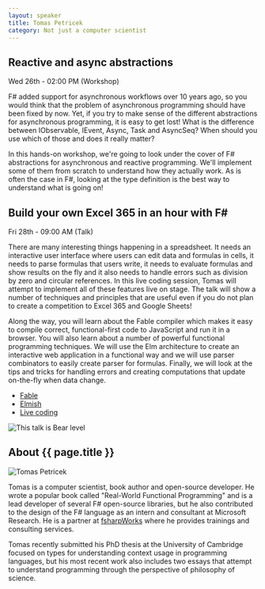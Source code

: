 ```yaml
---
layout: speaker
title: Tomas Petricek
category: Not just a computer scientist
---
```


<div class="row">
    <div class="col-md-6">
        <div class="speaker-talk">
            <div class="section-head">
                <h2 class="header-title">Reactive and async abstractions</h2>
                    <p class="header-desc">Wed 26th - 02:00 PM (Workshop)</p>
            </div>
            <div>
                <p>
                    F# added support for asynchronous workflows over 10 years ago, so you would think that the problem of asynchronous programming should have been fixed by now. Yet, if you try to make sense of the different abstractions for asynchronous programming, it is easy to get lost! What is the difference between IObservable, IEvent, Async, Task and AsyncSeq? When should you use which of those and does it really matter?
                </p>
                <p>
                    In this hands-on workshop, we're going to look under the cover of F# abstractions for asynchronous and reactive programming. We'll implement some of them from scratch to understand how they actually work. As is often the case in F#, looking at the type definition is the best way to understand what is going on!
                </p>
            </div>
        </div>
    </div>
    <div class="col-md-6">
        <div class="speaker-talk">
            <div class="section-head">
                <h2 class="header-title">Build your own Excel 365 in an hour with F#</h2>
                <p class="header-desc">Fri 28th - 09:00 AM (Talk)</p>
            </div>
            <div>
                <p>
                    There are many interesting things happening in a spreadsheet. It needs an interactive user interface where users can edit data and formulas in cells, it needs to parse formulas that users write, it needs to evaluate formulas and show results on the fly and it also needs to handle errors such as division by zero and circular references. In this live coding session, Tomas will attempt to implement all of these features live on stage. The talk will show a number of techniques and principles that are useful even if you do not plan to create a competition to Excel 365 and Google Sheets! 
                </p>
                <p>
                    Along the way, you will learn about the Fable compiler which makes it easy to compile correct, functional-first code to JavaScript and run it in a browser. You will also learn about a number of powerful functional programming techniques. We will use the Elm architecture to create an interactive web application in a functional way and we will use parser combinators to easily create parser for formulas. Finally, we will look at the tips and tricks for handling errors and creating computations that update on-the-fly when data change.
                </p>
            </div>
            <div>
                <div class="speaker-tag">
                    <ul class="tag">
                        <li><a href="#">Fable</a></li>
                        <li><a href="#">Elmish</a></li>
                        <li><a href="#">Live coding</a></li>
                    </ul>
                </div>
                <div class="talk-level">
                    <img src="{{ site.baseurl }}public/assets/animals/bear.png" alt="This talk is Bear level" />
                </div>														
            </div>
        </div>
    </div>
</div><!-- /.row -->
<div class="row">
    <div class="col-md-12">
        <div class="speaker-about">
            <div class="section-head">
                <h2 class="header-title">About {{ page.title }}</h2>
                <p class="header-desc">
                    <a href="https://twitter.com/tomaspetricek"><i class="fab fa-twitter"></i></a>
					<a href="https://github.com/tpetricek"><i class="fab fa-github-alt"></i></a>
            		<a href="http://tomasp.net/blog/"><i class="fas fa-rss"></i></a>
                </p>					
            </div>
            <div class="row">
                <div class="col-md-2">
                    <img src="{{ site.baseurl }}public/assets/speakers/2018/tomas-petricek.jpg" alt="Tomas Petricek" />
                </div>
                <div class="col-md-10">
                    <p>
                        Tomas is a computer scientist, book author and open-source developer. He wrote a popular book called "Real-World Functional Programming" and is a lead developer of several F# open-source libraries, but he also contributed to the design of the F# language as an intern and consultant at Microsoft Research. He is a partner at <a href="http://fsharpworks.com" target="_blank">fsharpWorks</a> where he provides trainings and consulting services.
                    </p>
                    <p>
                        Tomas recently submitted his PhD thesis at the University of Cambridge focused on types for understanding context usage in programming languages, but his most recent work also includes two essays that attempt to understand programming through the perspective of philosophy of science.
                    </p>
                </div>
            </div>       
        </div>
    </div>
</div>